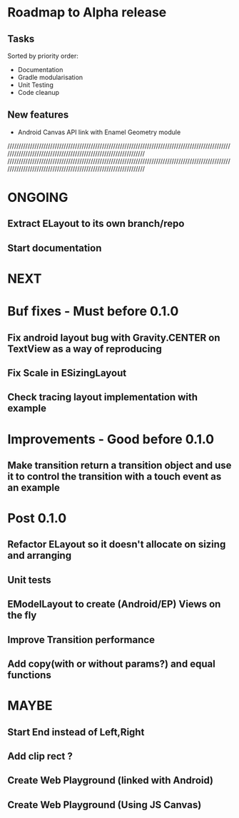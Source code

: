 # Roadmap to Alpha release

## Tasks
Sorted by priority order:
- Documentation
- Gradle modularisation
- Unit Testing
- Code cleanup


## New features
- Android Canvas API link with Enamel Geometry module


////////////////////////////////////////////////////////////////////////////////////////////////////////////////////////////////////////////////////////////////
////////////////////////////////////////////////////////////////////////////////////////////////////////////////////////////////////////////////////////////////

# ONGOING
## Extract ELayout to its own branch/repo
## Start documentation

# NEXT

# Buf fixes - Must before 0.1.0
## Fix android layout bug with Gravity.CENTER on TextView as a way of reproducing
## Fix Scale in ESizingLayout
## Check tracing layout implementation with example 

# Improvements - Good before 0.1.0
## Make transition return a transition object and use it to control the transition with a touch event as an example


# Post 0.1.0
## Refactor ELayout so it doesn't allocate on sizing and arranging 
## Unit tests 
## EModelLayout to create (Android/EP) Views on the fly
## Improve Transition performance 
## Add copy(with or without params?) and equal functions 

 

# MAYBE
## Start End instead of Left,Right
## Add clip rect ?
## Create Web Playground (linked with Android)
## Create Web Playground (Using JS Canvas)



